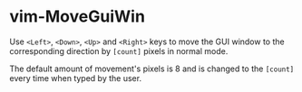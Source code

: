 # vim-MoveGuiWin

Use `<Left>`, `<Down>`, `<Up>` and `<Right>` keys to move the GUI window to the
corresponding direction by `[count]` pixels in normal mode.

The default amount of movement's pixels is 8 and is changed to the `[count]`
every time when typed by the user.
